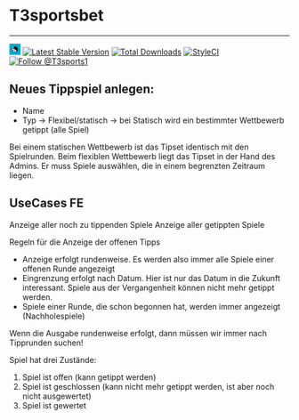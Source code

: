 
# T3sportsbet

----

<a href="https://github.com/digedag/t3sportsbet"><img src="ext_icon.svg" width="20"></a>
[![Latest Stable Version](https://img.shields.io/packagist/v/digedag/t3sportsbet.svg?maxAge=3600)](https://packagist.org/packages/digedag/t3sportsbet)
[![Total Downloads](https://img.shields.io/packagist/dt/digedag/t3sportsbet.svg?maxAge=3600)](https://packagist.org/packages/digedag/t3sportsbet)
[![StyleCI](https://styleci.io/repos/23735311/shield?branch=master)](https://styleci.io/repos/23735311/)
<a href="https://twitter.com/intent/follow?screen_name=T3sports1">
  <img src="https://img.shields.io/twitter/follow/T3sports1.svg?label=Follow%20@T3sports1" alt="Follow @T3sports1" />
</a>

## Neues Tippspiel anlegen:

- Name
- Typ -> Flexibel/statisch -> bei Statisch wird ein bestimmter Wettbewerb getippt (alle Spiel)

Bei einem statischen Wettbewerb ist das Tipset identisch mit den Spielrunden. Beim flexiblen Wettbewerb
liegt das Tipset in der Hand des Admins. Er muss Spiele auswählen, die in einem begrenzten Zeitraum liegen.


## UseCases FE

Anzeige aller noch zu tippenden Spiele
Anzeige aller getippten Spiele

Regeln für die Anzeige der offenen Tipps
- Anzeige erfolgt rundenweise. Es werden also immer alle Spiele einer offenen Runde angezeigt
- Eingrenzung erfolgt nach Datum. Hier ist nur das Datum in die Zukunft interessant. Spiele aus der 
  Vergangenheit können nicht mehr getippt werden.
- Spiele einer Runde, die schon begonnen hat, werden immer angezeigt (Nachholespiele)

Wenn die Ausgabe rundenweise erfolgt, dann müssen wir immer nach Tipprunden suchen!


Spiel hat drei Zustände:

1. Spiel ist offen (kann getippt werden)
1. Spiel ist geschlossen (kann nicht mehr getippt werden, ist aber noch nicht ausgewertet)
1. Spiel ist gewertet

